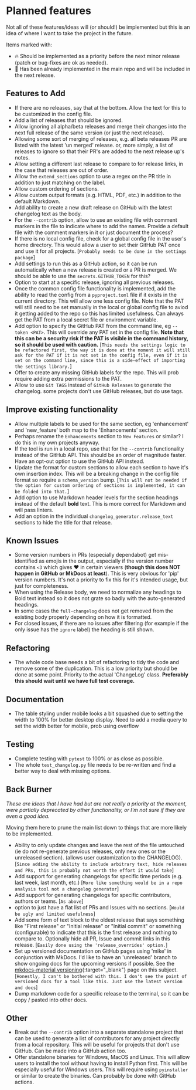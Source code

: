 # Planned features

Not all of these features/ideas will (or should!) be implemented but this is an
idea of where I want to take the project in the future.

Items marked with:

- :fire: Should be implemented as a priority before the next minor release
(patch or bug-fixes are ok as needed).
- :rocket: Has been already implemented in the main repo and will be included
in the next release.

## Features to Add
- If there are no releases, say that at the bottom. Allow the text for this to
  be customized in the config file.
- Add a list of releases that should be ignored.
- Allow ignoring all alpha/beta releases and merge their changes into the next
  full release of the same version (or just the next release).
- Allowing some sort of merging of releases, e.g. all beta releases PR are
  listed with the latest 'un merged' release. or, more simply, a list of
  releases to ignore so that their PR's are added to the next release up's
  notes.
- Allow setting a different last release to compare to for release links, in the
  case that releases are out of order.
- Allow the `extend_sections` option to use a regex on the PR title in addition
  to just matching on the label.
- Allow custom ordering of sections.
- Allow custom output formats (e.g. HTML, PDF, etc.) in addition to the default
  Markdown.
- Add ability to create a new draft release on GitHub with the latest
  changelog text as the body.
- For the `--contrib` option, allow to use an existing file with comment markers
  in the file to indicate where to add the names. Provide a default file with
  the comment markers in it or just document the process?
- If there is no local config file, check for a global config file in the
  user's home directory. This would allow a user to set their GitHub PAT once
  and use it for all projects. \[`Probably needs to be done in the settings
  package`\]
- Add settings to run this as a GitHub action, so it can be run automatically
  when a new release is created or a PR is merged. We should be able to use the
  `secrets.GITHUB_TOKEN` for this?
- Option to start at a specific release, ignoring all previous releases.
- Once the common config file functionality is implemented, add the ability to
  read the config from a `pyproject.toml` file if it exists in the current
  directory. This will allow one less config file. Note that the PAT will still
  need to be set manually in the local or global config file to aviod it getting
  added to the repo so this has limited usefulness. Can always get the PAT from
  a local secret file or environment variable.
- Add option to specify the GitHub PAT from the command line, eg `--token
  <PAT>`. This will override any PAT set in the config file. **Note that this
  can be a security risk if the PAT is visible in the command history, so it
  should be used with caution.** \[`This needs the settings logic to be
  refactored first, the way it is done at the moment it will still ask for the
  PAT if it is not set in the config file, even if it is set on the command
  line, since this is a side-effect of importing the settings library.`\]
- Offer to create any missing GitHub labels for the repo. This will prob require
  adding extra permissions to the PAT.
- Allow to use `Git TAGS` instead of `GitHub Releases` to generate the
  changelog. some projects don't use GitHub releases, but do use tags.

## Improve existing functionality

- Allow multiple labels to be used for the same section, eg 'enhancement'
  and 'new_feature' both map to the 'Enhancements' section.
- Perhaps rename the `Enhancements` section to `New Features` or similar? I do
  this in my own projects anyway.
- If the tool is run in a local repo, use that for the `--contrib` functionality
  instead of the GitHub API. This should be an order of magnitude faster. Have
  an opt-out option to use the GitHub API instead.
- Update the format for custom sections to allow each section to have it's own
  insertion index. This will be a breaking change in the config file format so
  require a `schema_version` bump. \[`This will not be needed if the option for
  custom ordering of sections is implemented, it can be folded into that.`\]
- Add option to use Markdown header levels for the section headings instead of
  the default **bold** text. This is more correct for Markdown and will pass
  linters.
- Add an option in the individual `changelog_generator.release_text`
  sections to hide the title for that release.

## Known Issues

- Some version numbers in PRs (especially dependabot) get mis-identified as
  emojis in the output, especially if the version number contains `<3` which
  gives :heart: in certain viewers (**though this does NOT happen in GitHub or
  MkDocs at least**). This is very obvious for 'pip' version numbers. It's not a
  priority to fix this for it's intended usage, but just for completeness.
- When using the Release body, we need to normalize any headings to Bold text
  instead so it does not grate so badly with the auto-generated headings.
- In some cases the `full-changelog` does not get removed from the existing body
  properly depending on how it is formatted.
- For closed issues, if there are no issues after filtering (for example if the
  only issue has the `ignore` label) the heading is still shown.

## Refactoring

- The whole code base needs a bit of refactoring to tidy the code and remove
  some of the duplication. This is a low priority but should be done at some
  point. Priority to the actual 'ChangeLog' class. **Preferably this should wait
  until we have full test coverage.**

## Documentation

- The table styling under mobile looks a bit squashed due to setting the width
  to 100% for better desktop display. Need to add a media query to set the width
  better for mobile, prob using overflow

## Testing

- Complete testing with `pytest` to 100% or as close as possible.
- The whole `test_changelog.py` file needs to be re-written and find a better
  way to deal with missing options.

## Back Burner

*These are ideas that I have had but are not really a priority at the moment,
were partially deprecated by other functionality, or I'm not sure if they are
even a good idea.*

Moving them here to prune the main list down to things that are more likely to
be implemented.

- Ability to only update changes and leave the rest of the file untouched (ie do
  not re-generate previous releases, only new ones or the unreleased section).
  (allows user customization to the CHANGELOG). \[`Since adding the ability to
  include arbitrary text, hide releases and PRs, this is probably not worth the
  effort it would take`\]
- Add support for generating changelogs for specific time periods (e.g. last
  week, last month, etc.) \[`More like something would be in a repo analysis
  tool not a changelog generator`\]
- Add support for generating changelogs for specific contributors, authors or
  teams. \[`As above`\]
- option to just have a flat list of PRs and Issues with no sections. \[`Would
  be ugly and limited usefulness`\]
- Add some form of text block to the oldest release that says something like
  "First release" or "Initial release" or "Initial commit" or something
  (configurable) to indicate that this is the first release and nothing to
  compare to. Optionally hide all PR, Issue and commit links in this release.
  \[`Easily done using the 'release_overrides' option.`\]
- Set up versioned documentation on GitHub pages using 'mike' in conjunction with
  MkDocs. I'd like to have an 'unreleased' branch to show ongoing docs for the
  upcoming versions if possible. See the
  [mkdocs-material versioning](https://squidfunk.github.io/mkdocs-material/setup/setting-up-versioning/){:target="_blank"}
  page on this subject. \[`Honestly, I can't be bothered with this. I don't see
  the point of versioned docs for a tool like this. Just use the latest version
  and docs`]
- Dump markdown code for a specific release to the terminal, so it can be copy /
  pasted into other docs.

## Other

- Break out the `--contrib` option into a separate standalone project that can
  be used to generate a list of contributors for any project directly from a
  local repository. This will be useful for projects that don't use GitHub. Can
  be made into a GitHub action too.
- Offer standalone binaries for Windows, MacOS and Linux. This will allow users
  to install the tool without having to install Python first. This will be
  especially useful for Windows users. This will require using `pyinstaller` or
  similar to create the binaries. Can probably be done with GitHub actions.
